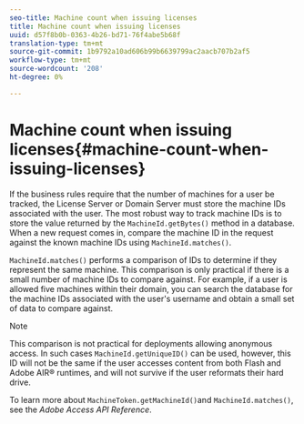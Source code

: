 ```yaml
---
seo-title: Machine count when issuing licenses
title: Machine count when issuing licenses
uuid: d57f8b0b-0363-4b26-bd71-76f4abe5b68f
translation-type: tm+mt
source-git-commit: 1b9792a10ad606b99b6639799ac2aacb707b2af5
workflow-type: tm+mt
source-wordcount: '208'
ht-degree: 0%

---
```



# Machine count when issuing licenses{#machine-count-when-issuing-licenses}

If the business rules require that the number of machines for a user be tracked, the License Server or Domain Server must store the machine IDs associated with the user. The most robust way to track machine IDs is to store the value returned by the `MachineId.getBytes()` method in a database. When a new request comes in, compare the machine ID in the request against the known machine IDs using `MachineId.matches()`.

`MachineId.matches()` performs a comparison of IDs to determine if they represent the same machine. This comparison is only practical if there is a small number of machine IDs to compare against. For example, if a user is allowed five machines within their domain, you can search the database for the machine IDs associated with the user&#39;s username and obtain a small set of data to compare against.

>[!NOTE]
>
>This comparison is not practical for deployments allowing anonymous access. In such cases `MachineId.getUniqueID()` can be used, however, this ID will not be the same if the user accesses content from both Flash and Adobe AIR® runtimes, and will not survive if the user reformats their hard drive.

To learn more about `MachineToken.getMachineId()`and `MachineId.matches()`, see the *Adobe Access API Reference*.
